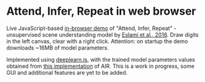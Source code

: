 # Attend, Infer, Repeat in web browser

Live JavaScript-based [in-browser demo](https://aakhundov.github.io/airdemo/) of "Attend, Infer, Repeat" - unsupervised scene understanding model by [Eslami et al., 2016](https://arxiv.org/abs/1603.08575). Draw digits in the left canvas, clear with a right click. Attention: on startup the demo downloads ~16MB of model parameters.

Implemented using [deeplearn.js](https://deeplearnjs.org), with the trained model parameters values obtained from [this implementation](https://github.com/aakhundov/tf-attend-infer-repeat) of AIR. This is a work in progress, some GUI and additional features are yet to be added.
